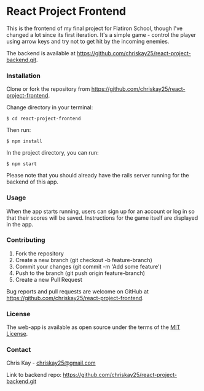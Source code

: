 # React Project Frontend

This is the frontend of my final project for Flatiron School, though I've changed a lot since its first iteration. It's a simple game - control the player using arrow keys and try not to get hit by the incoming enemies.

The backend is available at https://github.com/chriskay25/react-project-backend.git.

### Installation
Clone or fork the repository from https://github.com/chriskay25/react-project-frontend.

Change directory in your terminal:

    $ cd react-project-frontend

Then run:

    $ npm install

In the project directory, you can run:

    $ npm start

Please note that you should already have the rails server running for the backend of this app. <br />

### Usage

When the app starts running, users can sign up for an account or log in so that their scores will be saved. Instructions for the game itself are displayed in the app.

### Contributing

1. Fork the repository
2. Create a new branch (git checkout -b feature-branch)
3. Commit your changes (git commit -m 'Add some feature')
4. Push to the branch (git push origin feature-branch)
5. Create a new Pull Request

Bug reports and pull requests are welcome on GitHub at https://github.com/chriskay25/react-project-frontend. 

### License

The web-app is available as open source under the terms of the [MIT License](https://opensource.org/licenses/MIT).

### Contact

Chris Kay - chriskay25@gmail.com

Link to backend repo: https://github.com/chriskay25/react-project-backend.git